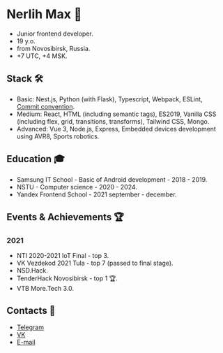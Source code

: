 # Nerlih Max 👋
- Junior frontend developer.
- 19 y.o.
- from Novosibirsk, Russia.
- +7 UTC, +4 MSK.

## Stack 🛠️
- Basic: Nest.js, Python (with Flask), Typescript, Webpack, ESLint, [Commit convention](https://www.conventionalcommits.org).
- Medium: React, HTML (including semantic tags), ES2019, Vanilla CSS (including flex, grid, transitions, transforms), Tailwind CSS, Mongo.
- Advanced: Vue 3, Node.js, Express, Embedded devices development using AVR8, Sports robotics.

## Education 🎓
- Samsung IT School - Basic of Android development - 2018 - 2019.
- NSTU - Computer science - 2020 - 2024.
- Yandex Frontend School - 2021 september - december.

## Events & Achievements 🏆

### 2021
- NTI 2020-2021 IoT Final - top 3.
- VK Vezdekod 2021 Tula - top 7 (passed to final stage).
- NSD.Hack.
- TenderHack Novosibirsk - top 1 🏆.
- VTB More.Tech 3.0.

## Contacts 📮
- [Telegram](https://t.me/nerlihmax)
- [VK](https://vk.com/nerlihmax)
- [E-mail](mailto://nerlihmax@yandex.ru)
